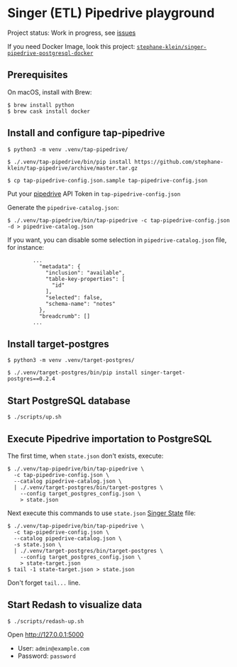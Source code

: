 # Singer (ETL) Pipedrive playground

Project status: Work in progress, see [issues](https://github.com/stephane-klein/singer-pipedrive-playground/issues)

If you need Docker Image, look this project: [`stephane-klein/singer-pipedrive-postgresql-docker`](https://github.com/stephane-klein/singer-pipedrive-postgresql-docker)

## Prerequisites

On macOS, install with Brew:

```
$ brew install python
$ brew cask install docker
```

## Install and configure tap-pipedrive

```
$ python3 -m venv .venv/tap-pipedrive/
```

```
$ ./.venv/tap-pipedrive/bin/pip install https://github.com/stephane-klein/tap-pipedrive/archive/master.tar.gz
```

```
$ cp tap-pipedrive-config.json.sample tap-pipedrive-config.json
```

Put your [pipedrive](https://www.pipedrive.com/fr) API Token in `tap-pipedrive-config.json`

Generate the `pipedrive-catalog.json`:

```
$ ./.venv/tap-pipedrive/bin/tap-pipedrive -c tap-pipedrive-config.json -d > pipedrive-catalog.json
```

If you want, you can disable some selection in `pipedrive-catalog.json` file, for instance:

```
        ...
          "metadata": {
            "inclusion": "available",
            "table-key-properties": [
              "id"
            ],
            "selected": false,
            "schema-name": "notes"
          },
          "breadcrumb": []
        ...
```

## Install target-postgres

```
$ python3 -m venv .venv/target-postgres/
```

```
$ ./.venv/target-postgres/bin/pip install singer-target-postgres==0.2.4
```

## Start PostgreSQL database

```
$ ./scripts/up.sh
```

## Execute Pipedrive importation to PostgreSQL

The first time, when `state.json` don't exists, execute:

```
$ ./.venv/tap-pipedrive/bin/tap-pipedrive \
  -c tap-pipedrive-config.json \
  --catalog pipedrive-catalog.json \
  | ./.venv/target-postgres/bin/target-postgres \
    --config target_postgres_config.json \
    > state.json
```

Next execute this commands to use `state.json` [Singer State](https://github.com/singer-io/getting-started/blob/master/docs/CONFIG_AND_STATE.md) file:

```
$ ./.venv/tap-pipedrive/bin/tap-pipedrive \
  -c tap-pipedrive-config.json \
  --catalog pipedrive-catalog.json \
  -s state.json \
  | ./.venv/target-postgres/bin/target-postgres \
    --config target_postgres_config.json \
    > state-target.json
$ tail -1 state-target.json > state.json
```

Don't forget `tail...` line.

## Start Redash to visualize data

```
$ ./scripts/redash-up.sh
```

Open http://127.0.0.1:5000

- User: `admin@example.com`
- Password: `password`